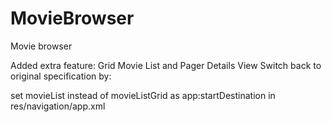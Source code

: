 # MovieBrowser
Movie browser

Added extra feature: Grid Movie List and Pager Details View
Switch back to original specification by:

set movieList instead of movieListGrid as app:startDestination in res/navigation/app.xml
